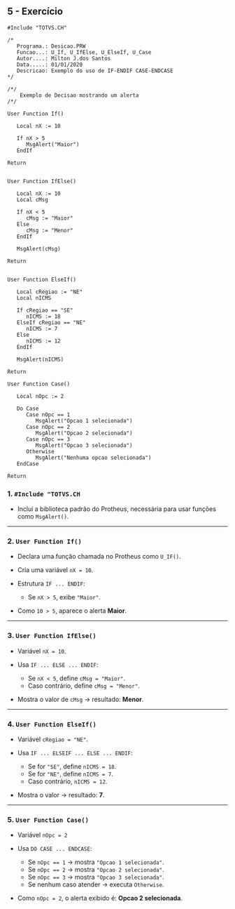 ## 5 - Exercício
```prw
#Include "TOTVS.CH"

/*
   Programa.: Desicao.PRW
   Funcao...: U_If, U_IfElse, U_ElseIf, U_Case
   Autor....: Milton J.dos Santos
   Data.....: 01/01/2020
   Descricao: Exemplo do uso de IF-ENDIF CASE-ENDCASE
*/

/*/
    Exemplo de Decisao mostrando um alerta
/*/

User Function If()

   Local nX := 10

   If nX > 5
      MsgAlert("Maior")
   EndIf

Return


User Function IfElse()

   Local nX := 10
   Local cMsg

   If nX < 5
      cMsg := "Maior"
   Else
      cMsg := "Menor"
   EndIf

   MsgAlert(cMsg)

Return


User Function ElseIf()

   Local cRegiao := "NE"
   Local nICMS

   If cRegiao == "SE"
      nICMS := 18
   ElseIf cRegiao == "NE"
      nICMS := 7
   Else
      nICMS := 12
   EndIf

   MsgAlert(nICMS)

Return

User Function Case()

   Local nOpc := 2

   Do Case
      Case nOpc == 1
         MsgAlert("Opcao 1 selecionada")
      Case nOpc == 2
         MsgAlert("Opcao 2 selecionada")
      Case nOpc == 3
         MsgAlert("Opcao 3 selecionada")
      Otherwise
         MsgAlert("Nenhuma opcao selecionada")
   EndCase

Return
```

### **1. `#Include "TOTVS.CH`**
- Inclui a biblioteca padrão do Protheus, necessária para usar funções como `MsgAlert()`.
---
	
### **2. `User Function If()`**
- Declara uma função chamada no Protheus como `U_IF()`.
- Cria uma variável `nX = 10`.
- Estrutura `IF ... ENDIF`:
    - Se `nX > 5`, exibe `"Maior"`.
        
- Como `10 > 5`, aparece o alerta **Maior**.
---

### **3. `User Function IfElse()`**
- Variável `nX = 10`.
- Usa `IF ... ELSE ... ENDIF`:
    - Se `nX < 5`, define `cMsg = "Maior"`.
    - Caso contrário, define `cMsg = "Menor"`.
        
- Mostra o valor de `cMsg` → resultado: **Menor**.
---

### **4. `User Function ElseIf()`**
- Variável `cRegiao = "NE"`.
- Usa `IF ... ELSEIF ... ELSE ... ENDIF`:
    - Se for `"SE"`, define `nICMS = 18`.
    - Se for `"NE"`, define `nICMS = 7`.
    - Caso contrário, `nICMS = 12`.

- Mostra o valor → resultado: **7**.
---

### **5. `User Function Case()`**
- Variável `nOpc = 2`
- Usa `DO CASE ... ENDCASE`:
    - Se `nOpc == 1` → mostra `"Opcao 1 selecionada"`.
    - Se `nOpc == 2` → mostra `"Opcao 2 selecionada"`.
    - Se `nOpc == 3` → mostra `"Opcao 3 selecionada"`.
    - Se nenhum caso atender → executa `Otherwise`.

- Como `nOpc = 2`, o alerta exibido é: **Opcao 2 selecionada**.
